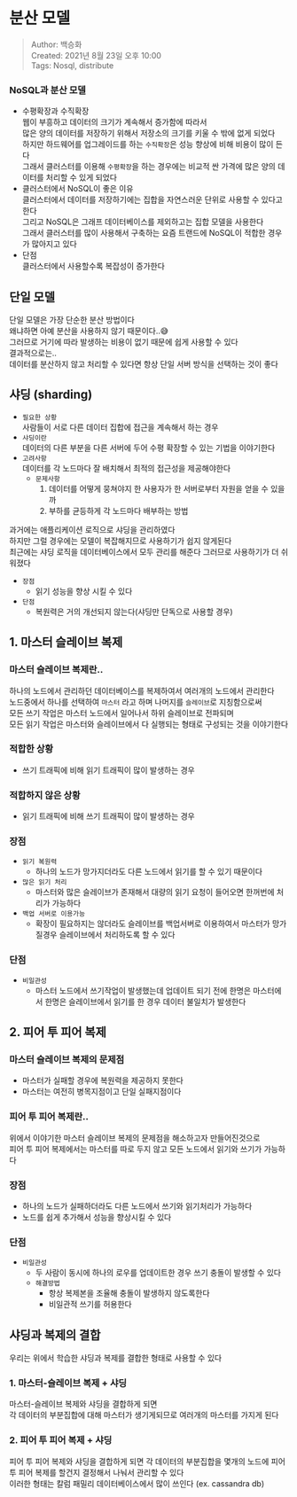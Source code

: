 # 분산 모델
>Author: 백승화  
>Created: 2021년 8월 23일 오후 10:00  
>Tags: Nosql, distribute

### NoSQL과 분산 모델
- 수평확장과 수직확장  
웹이 부흥하고 데이터의 크기가 계속해서 증가함에 따라서  
많은 양의 데이터를 저장하기 위해서 저장소의 크기를 키울 수 밖에 없게 되었다  
하지만 하드웨어를 업그레이드를 하는 `수직확장`은 성능 향상에 비해 비용이 많이 든다  
그래서 클러스터를 이용해 `수평확장`을 하는 경우에는 비교적 싼 가격에 많은 양의 데이터를 처리할 수 있게 되었다  
- 클러스터에서 NoSQL이 좋은 이유  
클러스터에서 데이터를 저장하기에는 집합을 자연스러운 단위로 사용할 수 있다고 한다  
그리고 NoSQL은 그래프 데이터베이스를 제외하고는 집합 모델을 사용한다  
그래서 클러스터를 많이 사용해서 구축하는 요즘 트랜드에 NoSQL이 적합한 경우가 많아지고 있다  
- 단점  
  클러스터에서 사용할수록 복잡성이 증가한다 

## 단일 모델
단일 모델은 가장 단순한 분산 방법이다  
왜냐하면 아예 분산을 사용하지 않기 때문이다..😅  
그러므로 거기에 따라 발생하는 비용이 없기 때문에 쉽게 사용할 수 있다  
결과적으로는..  
데이터를 분산하지 않고 처리할 수 있다면 항상 단일 서버 방식을 선택하는 것이 좋다  

## 샤딩 (sharding)
- `필요한 상황`  
  사람들이 서로 다른 데이터 집합에 접근을 계속해서 하는 경우
- `샤딩이란`  
  데이터의 다른 부분을 다른 서버에 두어 수평 확장할 수 있는 기법을 이야기한다
- `고려사항`  
  데이터를 각 노드마다 잘 배치해서 최적의 접근성을 제공해야한다  
  - `문제사항`
    1. 데이터를 어떻게 뭉쳐야지 한 사용자가 한 서버로부터 자원을 얻을 수 있을까
    2. 부하를 균등하게 각 노드마다 배부하는 방법

과거에는 애플리케이션 로직으로 샤딩을 관리하였다  
하지만 그럴 경우에는 모델이 복잡해지므로 사용하기가 쉽지 않게된다  
최근에는 샤딩 로직을 데이터베이스에서 모두 관리를 해준다
그러므로 사용하기가 더 쉬워졌다  

- `장점`
  - 읽기 성능을 향상 시킬 수 있다
- `단점`
  - 복원력은 거의 개선되지 않는다(샤딩만 단독으로 사용할 경우)
  
## 1. 마스터 슬레이브 복제
### 마스터 슬레이브 복제란..
하나의 노드에서 관리하던 데이터베이스를 복제하여서 여러개의 노드에서 관리한다  
노드중에서 하나를 선택하여 `마스터` 라고 하며 나머지를 `슬레이브`로 지칭함으로써  
모든 쓰기 작업은 마스터 노드에서 일어나서 하위 슬레이브로 전파되며  
모든 읽기 작업은 마스터와 슬레이브에서 다 실행되는 형태로 구성되는 것을 이야기한다  

### 적합한 상황
- 쓰기 트래픽에 비해 읽기 트래픽이 많이 발생하는 경우

### 적합하지 않은 상황
- 읽기 트래픽에 비해 쓰기 트래픽이 많이 발생하는 경우  


### 장점
- `읽기 복원력`
  - 하나의 노드가 망가지더라도 다른 노드에서 읽기를 할 수 있기 때문이다
- `많은 읽기 처리`
  - 마스터와 많은 슬레이브가 존재해서 대량의 읽기 요청이 들어오면 한꺼번에 처리가 가능하다  
- `백업 서버로 이용가능`
  - 확장이 필요하지는 않더라도 슬레이브를 백업서버로 이용하여서 마스터가 망가질경우 슬레이브에서 처리하도록 할 수 있다 

### 단점
- `비일관성`
  - 마스터 노드에서 쓰기작업이 발생했는데 업데이트 되기 전에 한명은 마스터에서 한명은 슬레이브에서 읽기를 한 경우 데이터 불일치가 발생한다 

## 2. 피어 투 피어 복제
### 마스터 슬레이브 복제의 문제점
- 마스터가 실패할 경우에 복원력을 제공하지 못한다
- 마스터는 여전히 병목지점이고 단일 실패지점이다

### 피어 투 피어 복제란..
위에서 이야기한 마스터 슬레이브 복제의 문제점을 해소하고자 만들어진것으로  
피어 투 피어 복제에서는 마스터를 따로 두지 않고 모든 노드에서 읽기와 쓰기가 가능하다  

### 장점
- 하나의 노드가 실패하더라도 다른 노드에서 쓰기와 읽기처리가 가능하다
- 노드를 쉽게 추가해서 성능을 향상시킬 수 있다

### 단점
- `비일관성`
  - 두 사람이 동시에 하나의 로우를 업데이트한 경우 쓰기 충돌이 발생할 수 있다
  - `해결방법`
    - 항상 복제본을 조율해 충돌이 발생하지 않도록한다
    - 비일관적 쓰기를 허용한다

## 샤딩과 복제의 결합
우리는 위에서 학습한 샤딩과 복제를 결합한 형태로 사용할 수 있다
### 1. 마스터-슬레이브 복제 + 샤딩
마스터-슬레이브 복제와 샤딩을 결합하게 되면  
각 데이터의 부분집합에 대해 마스터가 생기게되므로 여러개의 마스터를 가지게 된다 

### 2. 피어 투 피어 복제 + 샤딩 
피어 투 피어 복제와 샤딩을 결합하게 되면
각 데이터의 부분집합을 몇개의 노드에 피어 투 피어 복제를 할건지 결정해서 나눠서 관리할 수 있다  
이러한 형태는 칼럼 패밀리 데이터베이스에서 많이 쓰인다 (ex. cassandra db)  
